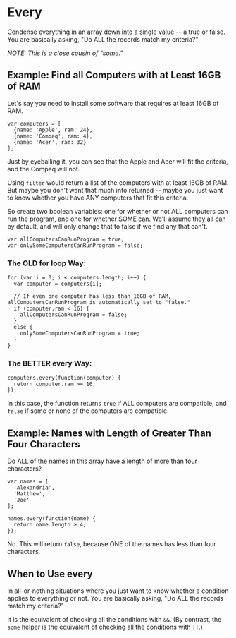 # Every

Condense everything in an array down into a single value -- a true or false. You are basically asking, "Do ALL the records match my criteria?"

*NOTE: This is a close cousin of "some."*


## Example: Find all Computers with at Least 16GB of RAM

Let's say you need to install some software that requires at least 16GB of RAM.

```
var computers = [
  {name: 'Apple', ram: 24},
  {name: 'Compaq', ram: 4},
  {name: 'Acer', ram: 32}
];
```

Just by eyeballing it, you can see that the Apple and Acer will fit the criteria, and the Compaq will not.

Using `filter` would return a list of the computers with at least 16GB of RAM. But maybe you don't want that much info returned -- maybe you just want to know whether you have ANY computers that fit this criteria.

So create two boolean variables: one for whether or not ALL computers can run the program, and one for whether SOME can. We'll assume they all can by default, and will only change that to false if we find any that can't.

```
var allComputersCanRunProgram = true;
var onlySomeComputersCanRunProgram = false;
```

### The OLD for loop Way:

```
for (var i = 0; i < computers.length; i++) {
  var computer = computers[i];

  // If even one computer has less than 16GB of RAM, allComputersCanRunProgram is automatically set to "false."
  if (computer.ram < 16) {
    allComputersCanRunProgram = false;
  }
  else {
    onlySomeComputersCanRunProgram = true;
  }
}
```


### The BETTER every Way:

```
computers.every(function(computer) {
  return computer.ram >= 16;
});
```

In this case, the function returns `true` if ALL computers are compatible, and `false` if some or none of the computers are compatible.


## Example: Names with Length of Greater Than Four Characters

Do ALL of the names in this array have a length of more than four characters?

```
var names = [
  'Alexandria',
  'Matthew',
  'Joe'
];

names.every(function(name) {
  return name.length > 4;
});
```

No. This will return `false`, because ONE of the names has less than four characters.


## When to Use every

In all-or-nothing situations where you just want to know whether a condition applies to everything or not. You are basically asking, "Do ALL the records match my criteria?"

It is the equivalent of checking all the conditions with `&&`. (By contrast, the `some` helper is the equivalent of checking all the conditions with `||`.)